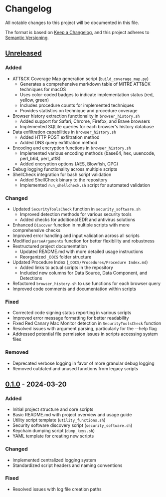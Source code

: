 # Changelog

All notable changes to this project will be documented in this file.

The format is based on [Keep a Changelog](https://keepachangelog.com/en/1.0.0/),
and this project adheres to [Semantic Versioning](https://semver.org/spec/v2.0.0.html).

## [Unreleased]

### Added
- ATT&CK Coverage Map generation script (`build_coverage_map.py`)
  - Generates a comprehensive markdown table of MITRE ATT&CK techniques for macOS
  - Uses color-coded badges to indicate implementation status (red, yellow, green)
  - Includes procedure counts for implemented techniques
  - Provides statistics on technique and procedure coverage
- Browser history extraction functionality in `browser_history.sh`
  - Added support for Safari, Chrome, Firefox, and Brave browsers
  - Implemented SQLite queries for each browser's history database
- Data exfiltration capabilities in `browser_history.sh`
  - Added HTTP POST exfiltration method
  - Added DNS query exfiltration method
- Encoding and encryption functions in `browser_history.sh`
  - Implemented various encoding methods (base64, hex, uuencode, perl_b64, perl_utf8)
  - Added encryption options (AES, Blowfish, GPG)
- Debug logging functionality across multiple scripts
- ShellCheck integration for bash script validation
  - Added ShellCheck binary to the repository
  - Implemented `run_shellcheck.sh` script for automated validation

### Changed
- Updated `SecurityToolsCheck` function in `security_software.sh`
  - Improved detection methods for various security tools
  - Added checks for additional EDR and antivirus solutions
- Enhanced `Discover` function in multiple scripts with more comprehensive checks
- Improved error handling and input validation across all scripts
- Modified `parseArguments` function for better flexibility and robustness
- Restructured project documentation
  - Updated README.md with more detailed usage instructions
  - Reorganized `_DOCS` folder structure
- Updated Procedure Index (`_DOCS/Procedures/Procedure Index.md`)
  - Added links to actual scripts in the repository
  - Included new columns for Data Source, Data Component, and Detections
- Refactored `browser_history.sh` to use functions for each browser query
- Improved code comments and documentation within scripts

### Fixed
- Corrected code signing status reporting in various scripts
- Improved error message formatting for better readability
- Fixed Red Canary Mac Monitor detection in `SecurityToolsCheck` function
- Resolved issues with argument parsing, particularly for the --help flag
- Addressed potential file permission issues in scripts accessing system files

### Removed
- Deprecated verbose logging in favor of more granular debug logging
- Removed outdated and unused functions from legacy scripts

## [0.1.0] - 2024-03-20

### Added
- Initial project structure and core scripts
- Basic README.md with project overview and usage guide
- Utility script template (`utility_functions.sh`)
- Security software discovery script (`security_software.sh`)
- Keychain dumping script (`dump_keys.sh`)
- YAML template for creating new scripts

### Changed
- Implemented centralized logging system
- Standardized script headers and naming conventions

### Fixed
- Resolved issues with log file creation paths

[Unreleased]: https://github.com/yourusername/yourrepository/compare/v0.1.0...HEAD
[0.1.0]: https://github.com/yourusername/yourrepository/releases/tag/v0.1.0
